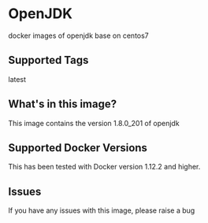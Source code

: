 # OpenJDK
docker images of openjdk base on centos7

## Supported Tags
latest


## What's in this image?
This image contains the version 1.8.0_201 of openjdk


## Supported Docker Versions
This has been tested with Docker version 1.12.2 and higher.

## Issues
If you have any issues with this image, please raise a bug
